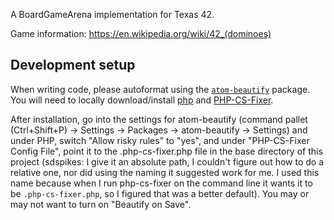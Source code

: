 A BoardGameArena implementation for Texas 42.

Game information: https://en.wikipedia.org/wiki/42_(dominoes)


## Development setup

When writing code, please autoformat using the [`atom-beautify`](https://github.com/Glavin001/atom-beautify#installation) package.  You will need to locally download/install [php](https://www.php.net/manual/en/install.php) and [PHP-CS-Fixer](https://github.com/FriendsOfPHP/PHP-CS-Fixer#installation).

After installation, go into the settings for atom-beautify (command pallet (Ctrl+Shift+P) -> Settings -> Packages -> atom-beautify -> Settings) and under PHP, switch "Allow risky rules" to "yes", and under "PHP-CS-Fixer Config File", point it to the .php-cs-fixer.php file in the base directory of this project (sdspikes: I give it an absolute path, I couldn't figure out how to do a relative one, nor did using the naming it suggested work for me.  I used this name because when I run php-cs-fixer on the command line it wants it to be `.php-cs-fixer.php`, so I figured that was a better default).  You may or may not want to turn on "Beautify on Save".
